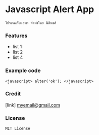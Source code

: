 # Javascript Alert App

`โปรเจคเว็บแอพฯ จัดทำโดย นิติพงศ์`

### Features

- list 1
- list 2
- list 4

### Example code

```<javascript> alter('ok'); </javascript>```

### Credit

[link] myemail@gmail.com

### License

`MIT License`